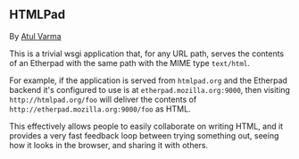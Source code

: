 ## HTMLPad ##

By [Atul Varma][]

This is a trivial wsgi application that, for any URL path, serves the
contents of an Etherpad with the same path with the MIME type
`text/html`.

For example, if the application is served from `htmlpad.org` and the
Etherpad backend it's configured to use is at
`etherpad.mozilla.org:9000`, then visiting `http://htmlpad.org/foo`
will deliver the contents of `http://etherpad.mozilla.org:9000/foo` as
HTML.

This effectively allows people to easily collaborate on writing HTML,
and it provides a very fast feedback loop between trying something
out, seeing how it looks in the browser, and sharing it with others.

  [Atul Varma]: http://toolness.com
